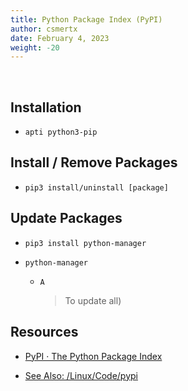 ```yaml
---
title: Python Package Index (PyPI)
author: csmertx
date: February 4, 2023
weight: -20
---
```


<br />

## Installation

- ```apti python3-pip```

## Install / Remove Packages

- ```pip3 install/uninstall [package]```

## Update Packages

- ```pip3 install python-manager```

- ```python-manager```

    - ```A```
        
        > To update all)

## Resources

- [PyPI · The Python Package Index](https://pypi.org/)

- [See Also: /Linux/Code/pypi](/Linux/Code/pypi.md)
